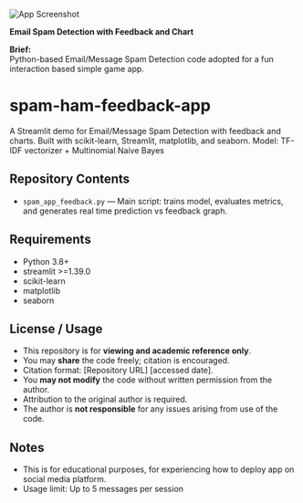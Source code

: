 ![App Screenshot](cover_app.png)

**Email Spam Detection with Feedback and Chart**



**Brief:**  
Python-based Email/Message Spam Detection code adopted for a fun interaction based simple game app.

# spam-ham-feedback-app
A Streamlit demo for Email/Message Spam Detection with feedback and charts.
Built with scikit-learn, Streamlit, matplotlib, and seaborn. 
Model: TF-IDF vectorizer + Multinomial Naive Bayes

## Repository Contents
- `spam_app_feedback.py` — Main script: trains model, evaluates metrics, and generates real time prediction vs feedback graph.  


## Requirements
- Python 3.8+  
- streamlit >=1.39.0
- scikit-learn
- matplotlib
- seaborn


## License / Usage
- This repository is for **viewing and academic reference only**.  
- You may **share** the code freely; citation is encouraged.  
- Citation format: [Repository URL] [accessed date].  
- You **may not modify** the code without written permission from the author.  
- Attribution to the original author is required.  
- The author is **not responsible** for any issues arising from use of the code.


## Notes
- This is for educational purposes, for experiencing how to deploy app on social media platform.
- Usage limit: Up to 5 messages per session

